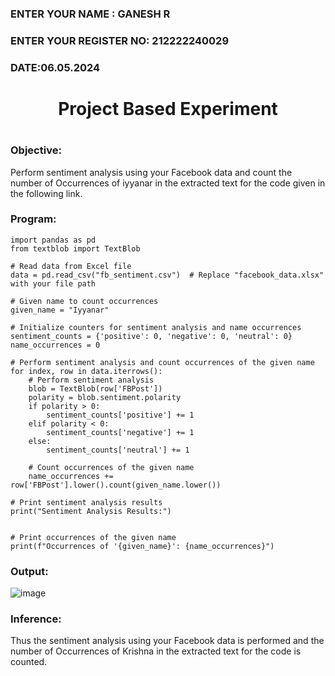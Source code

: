 <H3>ENTER YOUR NAME : GANESH R</H3>
<H3>ENTER YOUR REGISTER NO: 212222240029 </H3>
<H3>DATE:06.05.2024</H3>

<H1 Align="center">Project Based Experiment<H1>
  
### Objective:
Perform sentiment analysis using your Facebook data and count the number of Occurrences of iyyanar in the extracted text for the code given in the following link.
  
### Program:
```
import pandas as pd
from textblob import TextBlob

# Read data from Excel file
data = pd.read_csv("fb_sentiment.csv")  # Replace "facebook_data.xlsx" with your file path

# Given name to count occurrences
given_name = "Iyyanar"

# Initialize counters for sentiment analysis and name occurrences
sentiment_counts = {'positive': 0, 'negative': 0, 'neutral': 0}
name_occurrences = 0

# Perform sentiment analysis and count occurrences of the given name
for index, row in data.iterrows():
    # Perform sentiment analysis
    blob = TextBlob(row['FBPost'])
    polarity = blob.sentiment.polarity
    if polarity > 0:
        sentiment_counts['positive'] += 1
    elif polarity < 0:
        sentiment_counts['negative'] += 1
    else:
        sentiment_counts['neutral'] += 1

    # Count occurrences of the given name
    name_occurrences += row['FBPost'].lower().count(given_name.lower())

# Print sentiment analysis results
print("Sentiment Analysis Results:")


# Print occurrences of the given name
print(f"Occurrences of '{given_name}': {name_occurrences}")
```

### Output:
![image](https://github.com/Iyyanar22009120/Project-Based-Experiment-AAI/assets/118680259/7ca66941-77f1-413f-b2ac-b8f8cd858444)


### Inference:

Thus the sentiment analysis using your Facebook data  is performed and the number of Occurrences of Krishna in the extracted text for the code is counted.
